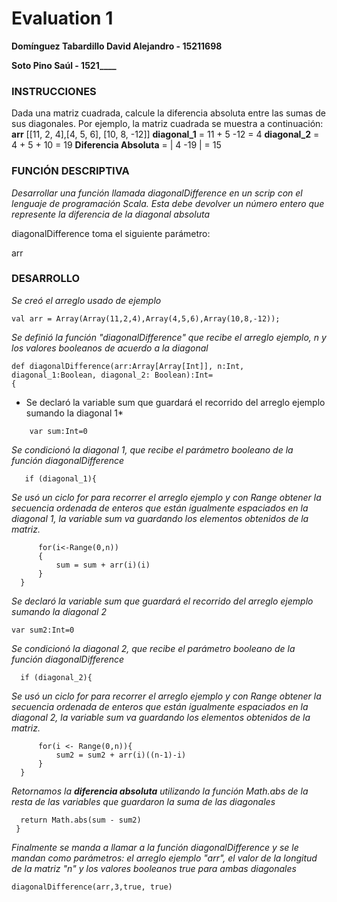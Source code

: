 # Evaluation 1
**Domínguez Tabardillo David Alejandro - 15211698** 

 **Soto Pino Saúl - 1521____**


### INSTRUCCIONES

Dada una matriz cuadrada, calcule la diferencia absoluta entre las sumas de sus diagonales.
Por ejemplo, la matriz cuadrada se muestra a continuación:
**arr** [[11, 2, 4],[4, 5, 6], [10, 8, -12]]
**diagonal_1** = 11 + 5 -12 = 4
**diagonal_2**  = 4 + 5 + 10 = 19
**Diferencia Absoluta** = | 4 -19 | = 15
	
### FUNCIÓN DESCRIPTIVA
*Desarrollar una función llamada diagonalDifference en un scrip con el lenguaje de programación Scala. Esta debe devolver un número entero que represente la diferencia de la diagonal absoluta*

diagonalDifference toma el siguiente parámetro:

arr


### DESARROLLO

*Se creó el arreglo usado de ejemplo*
```
val arr = Array(Array(11,2,4),Array(4,5,6),Array(10,8,-12));
```
*Se definió la función "diagonalDifference" que recibe el arreglo ejemplo, n y los valores booleanos de acuerdo a la diagonal*

```
def diagonalDifference(arr:Array[Array[Int]], n:Int, diagonal_1:Boolean, diagonal_2: Boolean):Int=
{

```
* Se declaró la variable sum que guardará el recorrido del arreglo ejemplo sumando la diagonal 1*
```
    var sum:Int=0
```
*Se condicionó la diagonal 1, que recibe el parámetro booleano de la función diagonalDifference*
```
   if (diagonal_1){
 ```
 *Se usó un ciclo for para recorrer el arreglo ejemplo y con Range obtener la secuencia ordenada de enteros que están igualmente espaciados en la diagonal 1, la variable sum va guardando los elementos obtenidos de la matriz.*
 ```
       for(i<-Range(0,n))
       {
           sum = sum + arr(i)(i)
       }
   }
   ```
*Se declaró la variable sum que guardará el recorrido del arreglo ejemplo sumando la diagonal 2*
   ```
   var sum2:Int=0
   ```
 *Se condicionó la diagonal 2, que recibe el parámetro booleano de la función diagonalDifference* 
 ```
   if (diagonal_2){
 ```
 *Se usó un ciclo for para recorrer el arreglo ejemplo y con Range obtener la secuencia ordenada de enteros que están igualmente espaciados en la diagonal 2, la variable sum va guardando los elementos obtenidos de la matriz.*
 ```
       for(i <- Range(0,n)){
           sum2 = sum2 + arr(i)((n-1)-i)
       }
   }
 ```
  *Retornamos la **diferencia absoluta** utilizando la función Math.abs de la resta de las variables que guardaron la suma de las diagonales*
 ```
   return Math.abs(sum - sum2)
  } 
 ```
 *Finalmente se manda a llamar a la función diagonalDifference y se le mandan como parámetros: el arreglo ejemplo "arr", el valor de la longitud de la matriz "n" y los valores booleanos true para ambas diagonales*
  ```
diagonalDifference(arr,3,true, true)

```
